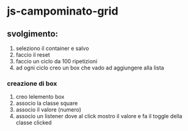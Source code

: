 
# js-campominato-grid

## svolgimento:
1. seleziono il container e salvo
2. faccio il reset
3. faccio un ciclo da 100 ripetizioni
4. ad ogni ciclo creo un box che vado ad aggiungere alla lista

###  creazione di box

1. creo lelemento box
2. associo la classe square
3. associo il valore (numero) 
4. associo un listener dove al click mostro il valore e fa il toggle della classe clicked
